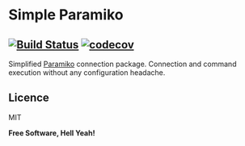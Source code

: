# Simple Paramiko
[![Build Status](https://travis-ci.org/Shooshp/simple-paramiko.svg?branch=master)](https://travis-ci.org/Shooshp/simple-paramiko)
[![codecov](https://codecov.io/gh/Shooshp/simple-paramiko/branch/master/graph/badge.svg)](https://codecov.io/gh/Shooshp/simple-paramiko)
----
Simplified [Paramiko](https://github.com/paramiko/paramiko) connection package. Connection and command execution without any configuration headache.



Licence
----
MIT

**Free Software, Hell Yeah!**
